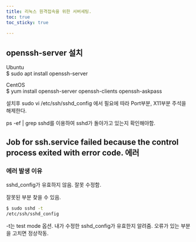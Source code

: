 ```yaml
---
title: 리눅스 원격접속을 위한 서버세팅. 
toc: true
toc_sticky: true 

---
```

## openssh-server 설치  
Ubuntu  
$ sudo apt install openssh-server  

CentOS  
$ yum install openssh-server openssh-clients openssh-askpass  

설치후 sudo vi /etc/ssh/sshd_config 에서 필요에 따라 Port부분, X11부분 주석을 해제한다.  

ps -ef | grep sshd를 이용하여 sshd가 돌아가고 있는지 확인해야함.   


## Job for ssh.service failed because the control process exited with error code. 에러  

### 에러 발생 이유
sshd_config가 유효하지 않음. 잘못 수정함.  

잘못된 부분 찾을 수 있음.  
```bash
$ sudo sshd -t
/etc/ssh/sshd_config 
```

-t는 test mode 옵션. 내가 수정한 sshd_config가 유효한지 알려줌. 오류가 있는 부분을 고치면 정상작동. 
